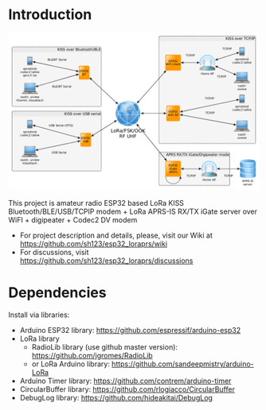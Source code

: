 # Introduction
![Modes of operation](images/diagram.png)

This project is amateur radio ESP32 based LoRa KISS Bluetooth/BLE/USB/TCPIP modem + LoRa APRS-IS RX/TX iGate server over WiFI + digipeater + Codec2 DV modem

- For project description and details, please, visit our Wiki at https://github.com/sh123/esp32_loraprs/wiki
- For discussions, visit https://github.com/sh123/esp32_loraprs/discussions

# Dependencies
Install via libraries:
- Arduino ESP32 library: https://github.com/espressif/arduino-esp32
- LoRa library
  - RadioLib library (use github master version): https://github.com/jgromes/RadioLib
  - or LoRa Arduino library: https://github.com/sandeepmistry/arduino-LoRa
- Arduino Timer library: https://github.com/contrem/arduino-timer
- CircularBuffer library: https://github.com/rlogiacco/CircularBuffer
- DebugLog library: https://github.com/hideakitai/DebugLog

